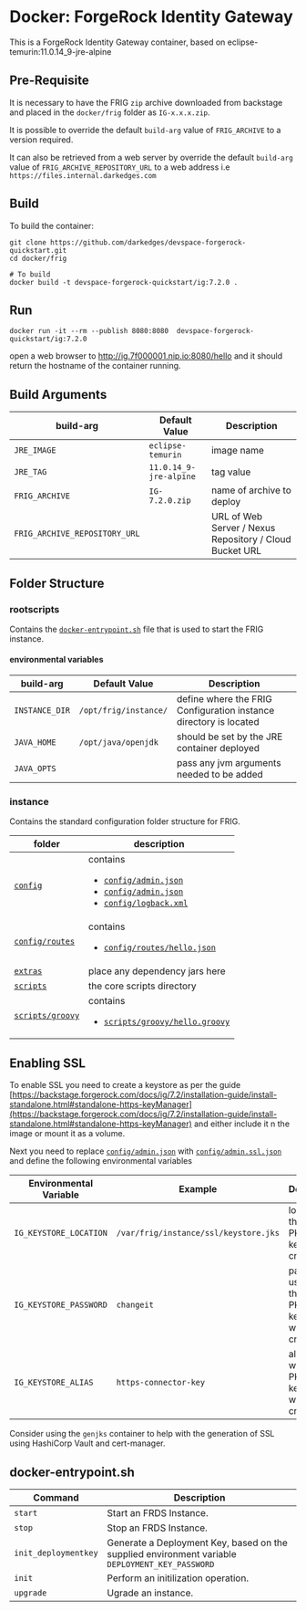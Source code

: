 # Docker: ForgeRock Identity Gateway

This is a ForgeRock Identity Gateway container, based on eclipse-temurin:11.0.14_9-jre-alpine

## Pre-Requisite

It is necessary to have the FRIG `zip` archive downloaded from backstage and placed in the `docker/frig` folder as `IG-x.x.x.zip`.

It is possible to override the default `build-arg` value of `FRIG_ARCHIVE` to a version required.

It can also be retrieved from a web server by override the default `build-arg` value of `FRIG_ARCHIVE_REPOSITORY_URL` to a web address i.e `https://files.internal.darkedges.com`

## Build

To build the container:

```console
git clone https://github.com/darkedges/devspace-forgerock-quickstart.git
cd docker/frig

# To build
docker build -t devspace-forgerock-quickstart/ig:7.2.0 .
```

## Run

```console
docker run -it --rm --publish 8080:8080  devspace-forgerock-quickstart/ig:7.2.0
```

open a web browser to <http://ig.7f000001.nip.io:8080/hello> and it should return the hostname of the container running.

## Build Arguments

| build-arg                     | Default Value          | Description                                             |
| ----------------------------- | ---------------------- | ------------------------------------------------------- |
| `JRE_IMAGE`                   | `eclipse-temurin`      | image name                                              |
| `JRE_TAG`                     | `11.0.14_9-jre-alpine` | tag value                                               |
| `FRIG_ARCHIVE`                | `IG-7.2.0.zip`         | name of archive to deploy                               |
| `FRIG_ARCHIVE_REPOSITORY_URL` |                        | URL of Web Server / Nexus Repository / Cloud Bucket URL |

## Folder Structure

### rootscripts

Contains the [`docker-entrypoint.sh`](rootscripts/docker-entrypoint.sh) file that is used to start the FRIG instance.

#### environmental variables

| build-arg      | Default Value         | Description                                                       |
| -------------- | --------------------- | ----------------------------------------------------------------- |
| `INSTANCE_DIR` | `/opt/frig/instance/` | define where the FRIG Configuration instance directory is located |
| `JAVA_HOME`    | `/opt/java/openjdk`   | should be set by the JRE container deployed                       |
| `JAVA_OPTS`    |                       | pass any jvm arguments needed to be added                         |

### instance

Contains the standard configuration folder structure for FRIG.

| folder                                      | description                                                                                                                                                                                         |
| ------------------------------------------- | --------------------------------------------------------------------------------------------------------------------------------------------------------------------------------------------------- |
| [`config`](instance/config)                 | contains <ul><li>[`config/admin.json`](instance/config/admin.json)</li><li>[`config/admin.json`](instance/config/admin.json)</li> <li>[`config/logback.xml`](instance/config/logback.xml)</li></ul> |
| [`config/routes`](instance/config/routes)   | contains <ul><li>[`config/routes/hello.json`](instance/config/routes/hello.json)</li></ul>                                                                                                          |
| [`extras`](instance/extras)                 | place any dependency jars here                                                                                                                                                                      |
| [`scripts`](instance/scripts)               | the core scripts directory                                                                                                                                                                          |
| [`scripts/groovy`](instance/scripts/groovy) | contains <ul><li>[`scripts/groovy/hello.groovy`](instance/scripts/groovy/hello.groovy)</li></ul>                                                                                                    |

## Enabling SSL

To enable SSL you need to create a keystore as per the guide [https://backstage.forgerock.com/docs/ig/7.2/installation-guide/install-standalone.html#standalone-https-keyManager](https://backstage.forgerock.com/docs/ig/7.2/installation-guide/install-standalone.html#standalone-https-keyManager) and either include it n the image or mount it as a volume.

Next you need to replace [`config/admin.json`](instance/config/admin.json) with [`config/admin.ssl.json`](instance/config/admin.ssl.json) and define the following environmental variables

| Environmental Variable | Example                               | Description                                        |
| ---------------------- | ------------------------------------- | -------------------------------------------------- |
| `IG_KEYSTORE_LOCATION` | `/var/frig/instance/ssl/keystore.jks` | location of the PKCS12 keystore created            |
| `IG_KEYSTORE_PASSWORD` | `changeit`                            | password used when the PKCS12 keystore was created |
| `IG_KEYSTORE_ALIAS`    | `https-connector-key`                 | alias used when the PKCS12 keystore was created    |

Consider using the `genjks` container to help with the generation of SSL using HashiCorp Vault and cert-manager.

## docker-entrypoint.sh

| Command              | Description                                                                                     |
| -------------------- | ----------------------------------------------------------------------------------------------- |
| `start`              | Start an FRDS Instance.                                                                         |
| `stop`               | Stop an FRDS Instance.                                                                          |
| `init_deploymentkey` | Generate a Deployment Key, based on the supplied environment variable `DEPLOYMENT_KEY_PASSWORD` |
| `init`               | Perform an initilization operation.                                                             |
| `upgrade`            | Ugrade an instance.                                                                             |
